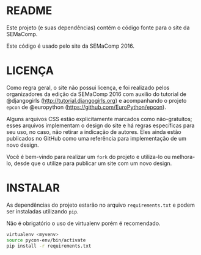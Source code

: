 README
======
Este projeto (e suas dependências) contém o código fonte para o site da SEMaComp.

Este código é usado pelo site da SEMaComp 2016.

LICENÇA
=======
Como regra geral, o site não possui licença, e foi realizado pelos organizadores da edição da SEMaComp 2016 com auxilio do tutorial de @djangogirls (http://tutorial.djangogirls.org) e acompanhando o projeto `epcon` de @europython (https://github.com/EuroPython/epcon).

Alguns arquivos CSS estão explicitamente marcados como não-gratuítos; esses arquivos implementam o design do site e há regras específicas para seu uso, no caso, não retirar a indicação de autores. Eles ainda estão publicados no GitHub como uma referência para implementação de um novo design.

Você é bem-vindo para realizar um `fork` do projeto e utiliza-lo ou melhora-lo, desde que o utilize para publicar um site com um novo design.

INSTALAR
========

As dependências do projeto estarão no arquivo `requirements.txt` e podem ser instaladas utilizando `pip`.

Não é obrigatório o uso de virtualenv porém é recomendado.

```bash
virtualenv <myvenv>
source pycon-env/bin/activate
pip install -r requirements.txt
```

